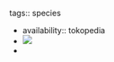 tags:: species

- availability:: tokopedia
- ![](https://peach-geographical-bat-397.mypinata.cloud/ipfs/QmdwV4oRSfXSH3YSWwQSWYfttmygSeSACmRWHPDeBpXi1Z)
-